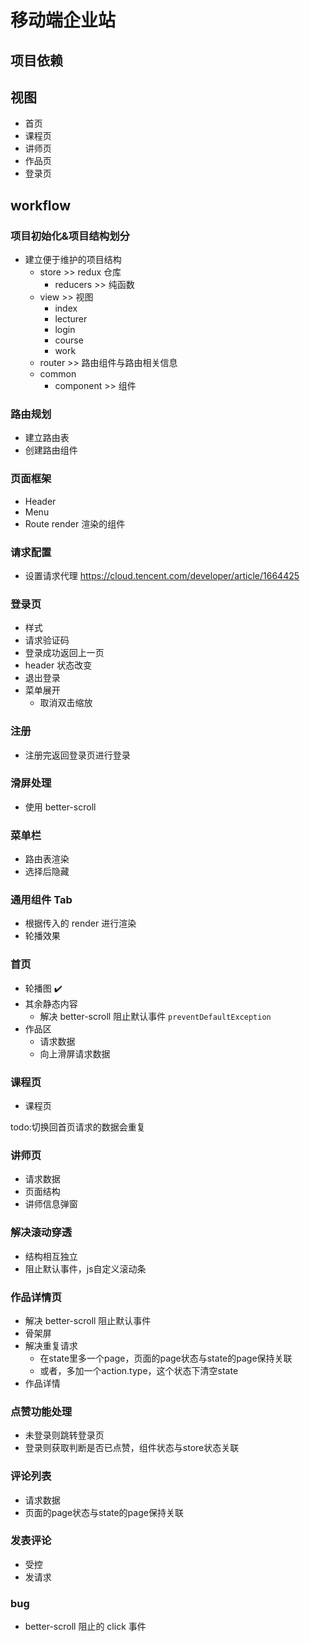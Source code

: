 # 移动端企业站

## 项目依赖

## 视图
- 首页
- 课程页
- 讲师页
- 作品页
- 登录页

## workflow

### 项目初始化&项目结构划分

- 建立便于维护的项目结构
    - store >> redux 仓库
        - reducers >> 纯函数
    - view >> 视图
        - index
        - lecturer
        - login
        - course
        - work
    - router >> 路由组件与路由相关信息
    - common
        - component >> 组件

### 路由规划

- 建立路由表
- 创建路由组件

### 页面框架

- Header
- Menu
- Route render 渲染的组件

### 请求配置

- 设置请求代理
https://cloud.tencent.com/developer/article/1664425

### 登录页
- 样式
- 请求验证码
- 登录成功返回上一页
- header 状态改变
- 退出登录
- 菜单展开
    - 取消双击缩放

### 注册
- 注册完返回登录页进行登录

### 滑屏处理
- 使用 better-scroll

### 菜单栏
- 路由表渲染
- 选择后隐藏

### 通用组件 Tab
- 根据传入的 render 进行渲染
- 轮播效果

### 首页
- 轮播图 ✔️
- 其余静态内容
    - 解决 better-scroll 阻止默认事件
    `preventDefaultException`
- 作品区
    - 请求数据
    - 向上滑屏请求数据

### 课程页
- 课程页

todo:切换回首页请求的数据会重复

### 讲师页
- 请求数据
- 页面结构
- 讲师信息弹窗

### 解决滚动穿透
- 结构相互独立
- 阻止默认事件，js自定义滚动条

### 作品详情页
- 解决 better-scroll 阻止默认事件
- 骨架屏
- 解决重复请求
    - 在state里多一个page，页面的page状态与state的page保持关联
    - 或者，多加一个action.type，这个状态下清空state
- 作品详情

### 点赞功能处理
- 未登录则跳转登录页
- 登录则获取判断是否已点赞，组件状态与store状态关联

### 评论列表
- 请求数据
- 页面的page状态与state的page保持关联

### 发表评论
- 受控
- 发请求

### bug
- better-scroll 阻止的 click 事件